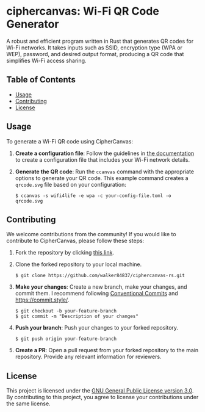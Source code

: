 # ciphercanvas: Wi-Fi QR Code Generator

A robust and efficient program written in Rust that generates QR codes for Wi-Fi
networks. It takes inputs such as SSID, encryption type (WPA or WEP), password,
and desired output format, producing a QR code that simplifies Wi-Fi access
sharing.

## Table of Contents

  - [Usage](#usage)
  - [Contributing](#contributing)
  - [License](#license)

## Usage

To generate a Wi-Fi QR code using CipherCanvas:

1.  **Create a configuration file**: Follow the guidelines in [the
    documentation](docs/configuration.md) to create a configuration file that
    includes your Wi-Fi network details.

2.  **Generate the QR code**: Run the `ccanvas` command with the
    appropriate options to generate your QR code. This example command creates a
    `qrcode.svg` file based on your configuration:
    
    ``` console
    $ ccanvas -s wifi4life -e wpa -c your-config-file.toml -o qrcode.svg
    ```

## Contributing

We welcome contributions from the community! If you would like to contribute to
CipherCanvas, please follow these steps:

1.  Fork the repository by clicking [this
    link](https://github.com/walker84837/ciphercanvas-rs/fork).

2.  Clone the forked repository to your local machine.
    
    ``` console
    $ git clone https://github.com/walker84837/ciphercanvas-rs.git
    ```

3.  **Make your changes**: Create a new branch, make your changes, and commit
    them. I recommend following [Conventional
    Commits](https://www.conventionalcommits.org/) and <https://commit.style/>.
    
    ``` console
    $ git checkout -b your-feature-branch
    $ git commit -m "Description of your changes"
    ```

4.  **Push your branch**: Push your changes to your forked repository.
    
    ``` console
    $ git push origin your-feature-branch
    ```

5.  **Create a PR**: Open a pull request from your forked repository
    to the main repository. Provide any relevant information for reviewers.

## License

This project is licensed under the [GNU General Public License
version 3.0](LICENSE.md). By contributing to this project, you agree to license
your contributions under the same license.
